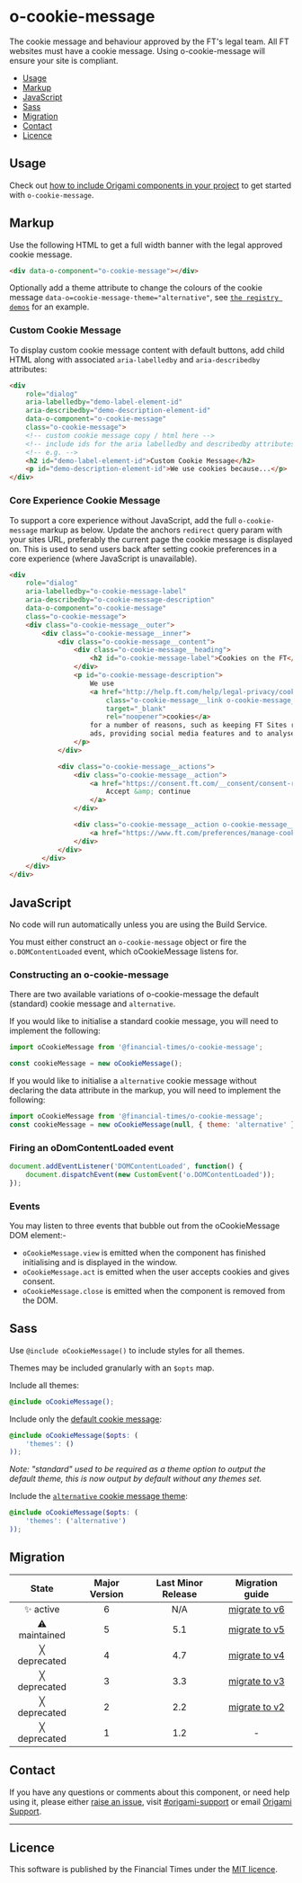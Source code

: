 # o-cookie-message

The cookie message and behaviour approved by the FT's legal team.
All FT websites must have a cookie message. Using o-cookie-message will ensure your site is compliant.

- [Usage](#usage)
- [Markup](#markup)
- [JavaScript](#javascript)
- [Sass](#sass)
- [Migration](#migration)
- [Contact](#contact)
- [Licence](#licence)

## Usage

Check out [how to include Origami components in your project](https://origami.ft.com/documentation/components/#including-origami-components-in-your-project) to get started with `o-cookie-message`.

## Markup

Use the following HTML to get a full width banner with the legal approved cookie message.

```html
<div data-o-component="o-cookie-message"></div>
```

Optionally add a theme attribute to change the colours of the cookie message `data-o=cookie-message-theme="alternative"`, see [`the registry demos`](https://registry.origami.ft.com/components/o-cookie-message#demo-approved-alternative-cookie-banner) for an example.

### Custom Cookie Message

To display custom cookie message content with default buttons, add child HTML along with associated `aria-labelledby` and `aria-describedby` attributes:
```html
<div
	role="dialog"
	aria-labelledby="demo-label-element-id"
	aria-describedby="demo-description-element-id"
	data-o-component="o-cookie-message"
	class="o-cookie-message">
	<!-- custom cookie message copy / html here -->
	<!-- include ids for the aria labelledby and describedby attributes -->
	<!-- e.g. -->
	<h2 id="demo-label-element-id">Custom Cookie Message</h2>
	<p id="demo-description-element-id">We use cookies because...</p>
</div>
```

### Core Experience Cookie Message

To support a core experience without JavaScript, add the full `o-cookie-message` markup as below. Update the anchors `redirect` query param with your sites URL, preferably the current page the cookie message is displayed on. This is used to send users back after setting cookie preferences in a core experience (where JavaScript is unavailable).

```html
<div
	role="dialog"
	aria-labelledby="o-cookie-message-label"
	aria-describedby="o-cookie-message-description"
	data-o-component="o-cookie-message"
	class="o-cookie-message">
	<div class="o-cookie-message__outer">
		<div class="o-cookie-message__inner">
			<div class="o-cookie-message__content">
				<div class="o-cookie-message__heading">
					<h2 id="o-cookie-message-label">Cookies on the FT</h2>
				</div>
				<p id="o-cookie-message-description">
					We use
					<a href="http://help.ft.com/help/legal-privacy/cookies/"
						class="o-cookie-message__link o-cookie-message__link--external"
						target="_blank"
						rel="noopener">cookies</a>
					for a number of reasons, such as keeping FT Sites reliable and secure, personalising content and
					ads, providing social media features and to analyse how our Sites are used.
				</p>
			</div>

			<div class="o-cookie-message__actions">
				<div class="o-cookie-message__action">
					<a href="https://consent.ft.com/__consent/consent-record-cookie?redirect=#" class="o-cookie-message__button">
						Accept &amp; continue
					</a>
				</div>

				<div class="o-cookie-message__action o-cookie-message__action--secondary">
					<a href="https://www.ft.com/preferences/manage-cookies?redirect=#" class="o-cookie-message__link">Manage cookies</a>
				</div>
			</div>
		</div>
	</div>
</div>
```

## JavaScript

No code will run automatically unless you are using the Build Service.

You must either construct an `o-cookie-message` object or fire the `o.DOMContentLoaded` event, which oCookieMessage listens for.

### Constructing an o-cookie-message

There are two available variations of o-cookie-message the default (standard) cookie message and `alternative`.

If you would like to initialise a standard cookie message, you will need to implement the following:

```js
import oCookieMessage from '@financial-times/o-cookie-message';

const cookieMessage = new oCookieMessage();
```

If you would like to initialise a `alternative` cookie message without declaring the data attribute in the markup, you will need to implement the following:

```js
import oCookieMessage from '@financial-times/o-cookie-message';
const cookieMessage = new oCookieMessage(null, { theme: 'alternative' });
```


### Firing an oDomContentLoaded event

```js
document.addEventListener('DOMContentLoaded', function() {
	document.dispatchEvent(new CustomEvent('o.DOMContentLoaded'));
});
```

### Events

You may listen to three events that bubble out from the oCookieMessage DOM element:-

- `oCookieMessage.view` is emitted when the component has finished initialising and is displayed in the window.
- `oCookieMessage.act` is emitted when the user accepts cookies and gives consent.
- `oCookieMessage.close` is emitted when the component is removed from the DOM.

## Sass

Use `@include oCookieMessage()` to include styles for all themes.

Themes may be included granularly with an `$opts` map.

Include all themes:

```scss
@include oCookieMessage();
```

Include only the [default cookie message](https://registry.origami.ft.com/components/o-cookie-message#demo-approved-cookie-banner):

```scss
@include oCookieMessage($opts: (
	'themes': ()
));
```

_Note: "standard" used to be required as a theme option to output the default theme, this is now output by default without any themes set._

Include the [`alternative` cookie message theme](https://registry.origami.ft.com/components/o-cookie-message#demo-approved-alternative-cookie-banner):

```scss
@include oCookieMessage($opts: (
	'themes': ('alternative')
));
```

## Migration

State | Major Version | Last Minor Release | Migration guide |
:---: | :---: | :---: | :---:
✨ active | 6 | N/A | [migrate to v6](MIGRATION.md#migrating-from-v5-to-v6) |
⚠ maintained | 5 | 5.1 | [migrate to v5](MIGRATION.md#migrating-from-v4-to-v5) |
╳ deprecated | 4 | 4.7 | [migrate to v4](MIGRATION.md#migrating-from-v3-to-v4) |
╳ deprecated | 3 | 3.3 | [migrate to v3](MIGRATION.md#migrating-from-v2-to-v3) |
╳ deprecated | 2 | 2.2 | [migrate to v2](MIGRATION.md#migrating-from-v1-to-v2) |
╳ deprecated | 1 | 1.2 | - |

## Contact

If you have any questions or comments about this component, or need help using it, please either [raise an issue](https://github.com/Financial-Times/o-cookie-message/issues), visit [#origami-support](https://financialtimes.slack.com/messages/origami-support/) or email [Origami Support](mailto:origami-support@ft.com).

***

## Licence

This software is published by the Financial Times under the [MIT licence](http://opensource.org/licenses/MIT).
